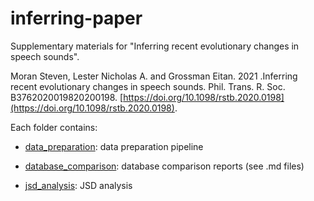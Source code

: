 # inferring-paper

Supplementary materials for "Inferring recent evolutionary changes in speech sounds".

Moran Steven, Lester Nicholas A. and Grossman Eitan. 2021 .Inferring recent evolutionary changes in speech sounds. Phil. Trans. R. Soc. B3762020019820200198. [https://doi.org/10.1098/rstb.2020.0198](https://doi.org/10.1098/rstb.2020.0198).

Each folder contains:

* [data_preparation](data_preparation/data_prep.md): data preparation pipeline

* [database_comparison](database_comparison): database comparison reports (see .md files)

* [jsd_analysis](jsd_analysis/jsd_analysis.md): JSD analysis

